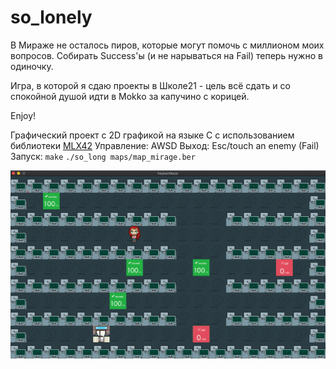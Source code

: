 # so_lonely
В Мираже не осталось пиров, которые могут помочь с миллионом моих вопросов. Собирать Success'ы (и не нарываться на Fail) теперь нужно в одиночку.

Игра, в которой я сдаю проекты в Школе21 - цель всё сдать и со спокойной душой идти в Mokko за капучино с корицей. 

Enjoy!

Графический проект с 2D графикой на языке С с использованием библиотеки [MLX42](https://github.com/codam-coding-college/MLX42) 
Управление: AWSD
Выход: Esc/touch an enemy (Fail)
Запуск:
`make`
`./so_long maps/map_mirage.ber`

![gif](https://github.com/heykamikaze/so_lonely/blob/skool/ezgif.com-gif-maker.gif)


